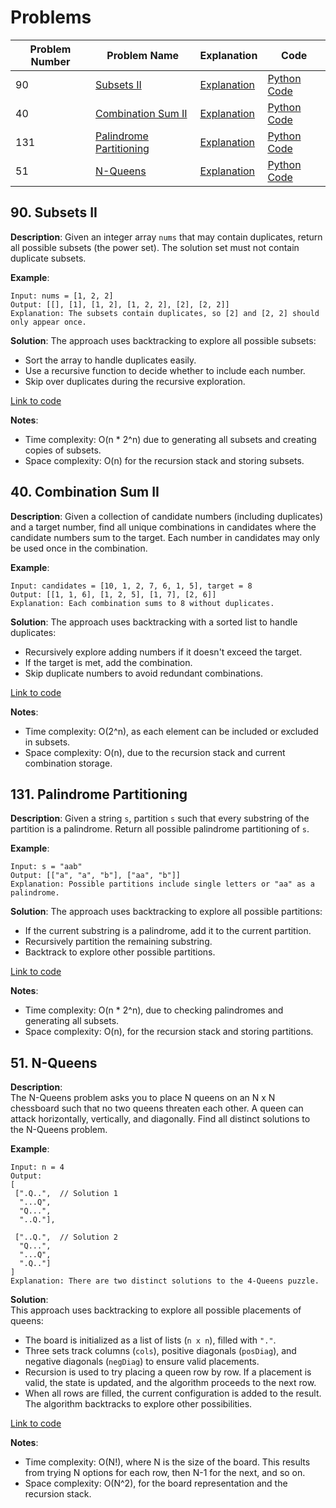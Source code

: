 # Problems

| Problem Number | Problem Name                      | Explanation                                           | Code                                            |
|----------------|-----------------------------------|-------------------------------------------------------|-------------------------------------------------|
| 90  | [Subsets II](#90-subsets-ii)     | [Explanation](#90-subsets-ii) | [Python Code](./090_subsets_ii.py) |
| 40  | [Combination Sum II](#40-combination-sum-ii) | [Explanation](#40-combination-sum-ii) | [Python Code](./040_combination_sum_ii.py) |
| 131 | [Palindrome Partitioning](#131-palindrome-partitioning) | [Explanation](#131-palindrome-partitioning)       | [Python Code](./131_palindrome_partitioning.py) |
| 51  | [N-Queens](#51-n-queens) | [Explanation](#51-n-queens) | [Python Code](./051_n_queens.py) |

## 90. Subsets II

**Description**:
Given an integer array `nums` that may contain duplicates, return all possible subsets (the power set). The solution set must not contain duplicate subsets.

**Example**:
```plaintext
Input: nums = [1, 2, 2]
Output: [[], [1], [1, 2], [1, 2, 2], [2], [2, 2]]
Explanation: The subsets contain duplicates, so [2] and [2, 2] should only appear once.
```

**Solution**:
The approach uses backtracking to explore all possible subsets:
- Sort the array to handle duplicates easily.
- Use a recursive function to decide whether to include each number.
- Skip over duplicates during the recursive exploration.

[Link to code](./090_subsets_ii.py)

**Notes**:
- Time complexity: O(n * 2^n) due to generating all subsets and creating copies of subsets.
- Space complexity: O(n) for the recursion stack and storing subsets.

## 40. Combination Sum II

**Description**:
Given a collection of candidate numbers (including duplicates) and a target number, find all unique combinations in candidates where the candidate numbers sum to the target. Each number in candidates may only be used once in the combination.

**Example**:
```plaintext
Input: candidates = [10, 1, 2, 7, 6, 1, 5], target = 8
Output: [[1, 1, 6], [1, 2, 5], [1, 7], [2, 6]]
Explanation: Each combination sums to 8 without duplicates.
```

**Solution**:
The approach uses backtracking with a sorted list to handle duplicates:
- Recursively explore adding numbers if it doesn't exceed the target.
- If the target is met, add the combination.
- Skip duplicate numbers to avoid redundant combinations.

[Link to code](./040_combination_sum_ii.py)

**Notes**:
- Time complexity: O(2^n), as each element can be included or excluded in subsets.
- Space complexity: O(n), due to the recursion stack and current combination storage.

## 131. Palindrome Partitioning

**Description**:
Given a string `s`, partition `s` such that every substring of the partition is a palindrome. Return all possible palindrome partitioning of `s`.

**Example**:
```plaintext
Input: s = "aab"
Output: [["a", "a", "b"], ["aa", "b"]]
Explanation: Possible partitions include single letters or "aa" as a palindrome.
```

**Solution**:
The approach uses backtracking to explore all possible partitions:
- If the current substring is a palindrome, add it to the current partition.
- Recursively partition the remaining substring.
- Backtrack to explore other possible partitions.

[Link to code](./131_palindrome_partitioning.py)

**Notes**:
- Time complexity: O(n * 2^n), due to checking palindromes and generating all subsets.
- Space complexity: O(n), for the recursion stack and storing partitions.

## 51. N-Queens

**Description**:  
The N-Queens problem asks you to place N queens on an N x N chessboard such that no two queens threaten each other. A queen can attack horizontally, vertically, and diagonally. Find all distinct solutions to the N-Queens problem.

**Example**:
```plaintext
Input: n = 4
Output: 
[
 [".Q..",  // Solution 1
  "...Q",
  "Q...",
  "..Q."],

 ["..Q.",  // Solution 2
  "Q...",
  "...Q",
  ".Q.."]
]
Explanation: There are two distinct solutions to the 4-Queens puzzle.
```

**Solution**:  
This approach uses backtracking to explore all possible placements of queens:
- The board is initialized as a list of lists (`n x n`), filled with `"."`.
- Three sets track columns (`cols`), positive diagonals (`posDiag`), and negative diagonals (`negDiag`) to ensure valid placements.
- Recursion is used to try placing a queen row by row. If a placement is valid, the state is updated, and the algorithm proceeds to the next row.
- When all rows are filled, the current configuration is added to the result. The algorithm backtracks to explore other possibilities.

[Link to code](./51_n_queens.py)

**Notes**:
- Time complexity: O(N!), where N is the size of the board. This results from trying N options for each row, then N-1 for the next, and so on.
- Space complexity: O(N^2), for the board representation and the recursion stack.